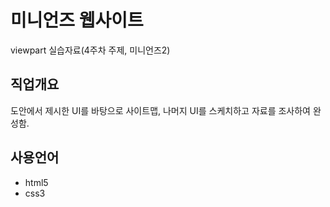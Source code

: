 # 미니언즈 웹사이트
viewpart 실습자료(4주차 주제, 미니언즈2)

## 직업개요
도안에서 제시한 UI를 바탕으로 사이트맵, 나머지 UI를 스케치하고 자료를 조사하여 완성함.

## 사용언어
- html5
- css3
